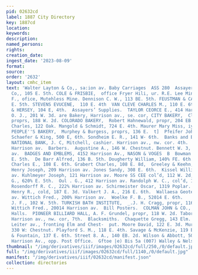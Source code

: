 ```yaml
---
pid: 02632cd
label: 1887 City Directory
key: 1887cd
location: 
keywords: 
description: 
named_persons: 
rights: 
creation_date: 
ingest_date: '2023-08-09'
format: 
source: 
order: '2632'
layout: cmhc_item
text: 'Walter Layton & Co,, sa:ion av. Baby Carriages  ASS 280  Assayers.  Chinn &
  Co,, 105 E. 5th. COLE & FRISBIE,  office Fryer Hili, ur. R.E. Lee Mine. Cuno Charles
  F., ofice, Mutehless Mine. Dennison C. W., 113 BE. 5th. FEUSTMAN & CARNAHAN,  110
  E. 5th. STEVENS EVUCENE,  110 E. 4th  VAN CLEVE CHARLES M., 110 E. 6th. —  WOOD
  & HERSEY, 104 E, 4th.  Assayers’ Supplies.  TAYLOR CEORCE E., 414 Harrison av.  Bakeries.  Bean
  O. J., 201 W. 3d. are Bakery, Harrison av., se. cor, CITY BAKERY,  Clark & Tweed,
  proprs, 188 W. 2d. COLORADO BAKERY,  Robert Hahnewald, propr, 204 EB. 3d. Gleichmann
  Charles, 122 Oak. Mangold & Schmidt, 724 E. 4th. Maurer Mary Miss, iy Harrison av.
  PEOPLE''S BAKERY,  Murphey & Burgess, proprs, 136 E.  t]  Pfeifer John, 107 Oak.
  Schaefer & King, 500 E, 6th. Sondheim E. R., 141 W- 6th.  Banks and Bankers.  CARBONATE
  NATIONAL BANK, J. C, Mitchell, cashier. Harrison av., nw. cor. 4th.  TRIMBLE & HUNTER,  311
  Harrison av.  Barbers.  Augustine A., 146 W. Chestnut. Bennett W. 3, 215 Harrison
  av.  BADGES AND EMBLEMS, 4152 Harrison Av., NASON & VOGES  B  Bowman A. L., 108
  E. 5th.  De Barr Alfred, 136 B. 5th. Dougherty William, 140% FE. 6th. Goodfriend
  Charles E., 108 E. 6th. Grabert Charles, 108 E. 8d,  Greeley & Keehn, 116 E. 4th.
  Henry Joseph, 209 Harrison av. Jones Sandy, 308 E. 6th.  Kissel William, 502 Harrison
  av. Kuhlmeyer Joseph, 121 Harrison av. Moore SS CEE col’d, 112 W. 2d, Mugrage S.
  G., 620% E. 5th.  Oul . G., 412 Harrison av. Randolph W. C., col’d, 182 W. Chestnut.
  Rosendorff R. C., 222% Harrison av. Schirmeister Oscar, 1319 Poplar. = Townsend
  Henry R., cold, 187 E. 3d. Valkert J. A., 216 E. 6th.  Wallaesa Geote 118 Harrison
  av. Wittich Fred., 200% Harrison av.  Woelke F. B., 52014 E. 6th.        Baths.  Eller
  J. F., 102 W. 5th. TURKISH BATH INSTITUTE,  _.J. H. Cragg, propr, 116 E. 4th. -
  Wittich Fred., 20014 Harrison av.  Bill Posters.  COLMAN JOHN & CO., 38 Quincy blk.  Billiard
  Halls.  PIONEER BILLIARD HALL, A. F. Grundel, propr, 118 W. 2d. Tabor Grand Hotel,
  Harrison av., nw. cor, 7th.  Blacksmiths.  Chaquette Gregg, 143 Elm. LEITZMANN CHARLES,
  Leiter av., fronting Elm and Chest-  put. Moore David, 122 E. 3d. Murray & Beehler,
  330 W: Chestnut. Playford S. M., 118 E. 4th. Savage & McKenzie, 119 E. 6th. Smith
  & Fountain, 137 E. 6th. Street 8. A., 140 EB. 2d. Wilson & Abbott, 501 E. 7th.     Undertakers.
  Harrison Av., opp. Post Office.  Gftoe |e) Bis 5a (007) Walley & Nelson  a: '
thumbnail: "/img/derivatives/iiif/images/02632cd/full/250,/0/default.jpg"
full: "/img/derivatives/iiif/images/02632cd/full/1140,/0/default.jpg"
manifest: "/img/derivatives/iiif/02632cd/manifest.json"
collection: directories
---
```

